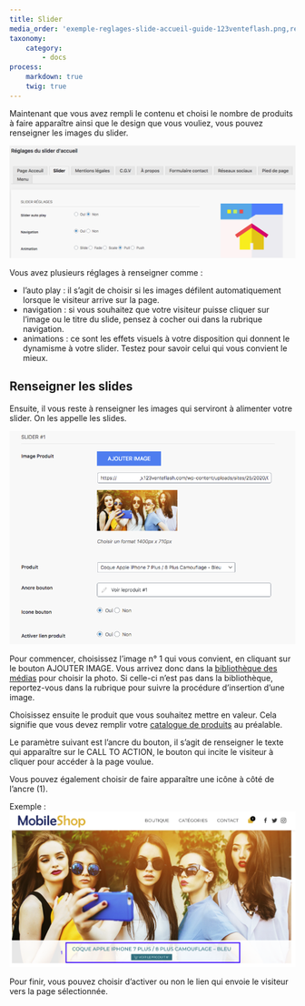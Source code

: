 ```yaml
---
title: Slider
media_order: 'exemple-reglages-slide-accueil-guide-123venteflash.png,reglagles-slider-accueil-guide-123venteflash.png,parametres-slider-page-accueil-guide-123venteflash.png'
taxonomy:
    category:
        - docs
process:
    markdown: true
    twig: true
---
```


Maintenant que vous avez rempli le contenu et choisi le nombre de produits à faire apparaître ainsi que le design que vous vouliez, vous pouvez renseigner les images du slider. 

![reglagles-slider-accueil-guide-123venteflash](reglagles-slider-accueil-guide-123venteflash.png)

Vous avez plusieurs réglages à renseigner comme : 
- l’auto play : il s’agit de choisir si les images défilent automatiquement lorsque le visiteur arrive sur la page. 
- navigation : si vous souhaitez que votre visiteur puisse cliquer sur l’image ou le titre du slide, pensez à cocher oui dans la rubrique navigation.
- animations : ce sont les effets visuels à votre disposition qui donnent le dynamisme à votre slider. Testez pour savoir celui qui vous convient le mieux. 

## Renseigner les slides 

Ensuite, il vous reste à renseigner les images qui serviront à alimenter votre slider. On les appelle les slides. 

![parametres-slider-page-accueil-guide-123venteflash](parametres-slider-page-accueil-guide-123venteflash.png)

Pour commencer, choisissez l’image n° 1 qui vous convient, en cliquant sur le bouton AJOUTER IMAGE. Vous arrivez donc dans la [bibliothèque des médias](https://guide.123venteflash.com/divers/media/bibliotheque-media) pour choisir la photo. Si celle-ci n’est pas dans la bibliothèque, reportez-vous dans la rubrique pour suivre la procédure d’insertion d’une image. 

Choisissez ensuite le produit que vous souhaitez mettre en valeur. Cela signifie que vous devez remplir votre [catalogue de produits](https://guide.123venteflash.com/boutique/catalogue) au préalable. 

Le paramètre suivant est l’ancre du bouton, il s’agit de renseigner le texte qui apparaître sur le CALL TO ACTION, le bouton qui incite le visiteur à cliquer pour accéder à la page voulue. 

Vous pouvez également choisir de faire apparaître une icône à côté de l’ancre (1). 

Exemple :  ![exemple-reglages-slide-accueil-guide-123venteflash](exemple-reglages-slide-accueil-guide-123venteflash.png)

Pour finir, vous pouvez choisir d’activer ou non le lien qui envoie le visiteur vers la page sélectionnée.
